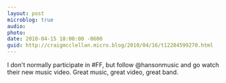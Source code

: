 ```yaml
---
layout: post
microblog: true
audio: 
photo: 
date: 2010-04-15 18:00:00 -0600
guid: http://craigmcclellan.micro.blog/2010/04/16/t12284599270.html
---
```

I don't normally participate in #FF, but follow @hansonmusic and go watch their new music video. Great music, great video, great band.
